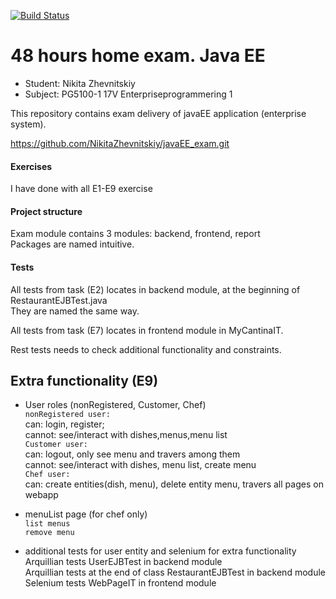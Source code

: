 [![Build Status](https://travis-ci.com/NikitaZhevnitskiy/javaEE_exam.svg?token=6FYqXrfAk2ZHo34Tq8Gp&branch=master)](https://travis-ci.com/NikitaZhevnitskiy/javaEE_exam)

# 48 hours home exam. Java EE
* Student: Nikita Zhevnitskiy
* Subject: PG5100-1 17V Enterpriseprogrammering 1

This repository contains exam delivery of javaEE application (enterprise system).

https://github.com/NikitaZhevnitskiy/javaEE_exam.git

#### Exercises
I have done with all E1-E9 exercise
 
#### Project structure
Exam module contains 3 modules: backend, frontend, report  
Packages are named intuitive.


#### Tests
All tests from task (E2) locates in backend module, at the beginning of RestaurantEJBTest.java  
They are named the same way.  

All tests from task (E7) locates in frontend module in MyCantinaIT.  

Rest tests needs to check additional functionality and constraints.

## Extra functionality (E9)
* User roles (nonRegistered, Customer, Chef)  
`nonRegistered user:`  
can: login, register;  
cannot: see/interact with dishes,menus,menu list  
`Customer user:`  
can: logout, only see menu and travers among them  
cannot: see/interact with dishes, menu list, create menu  
`Chef user:`  
can: create entities(dish, menu), delete entity menu, travers all pages on webapp  

* menuList page (for chef only)  
`list menus`  
`remove menu` 

* additional tests for user entity and selenium for extra functionality
Arquillian tests UserEJBTest in backend module  
Arquillian tests at the end of class RestaurantEJBTest in backend module  
Selenium tests WebPageIT in frontend module  



